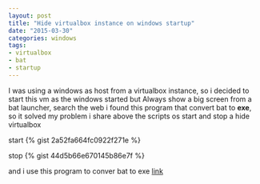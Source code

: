 ```yaml
---
layout: post
title: "Hide virtualbox instance on windows startup"
date: "2015-03-30"
categories: windows
tags:
- virtualbox
- bat
- startup
---
```


I was using a windows as host from a virtualbox instance, so i decided to start this vm as the windows started but Always show a big screen from a bat launcher, search the web i found this program that convert bat to **exe**, so it solved my problem i share above the scripts os start and stop a hide virtualbox

start
{% gist 2a52fa664fc0922f271e %}


stop
{% gist 44d5b66e670145b86e7f %}

and i use this program to conver bat to exe
[link](https://onedrive.live.com/redir?resid=a84a95c41cb71cbd%21318)
